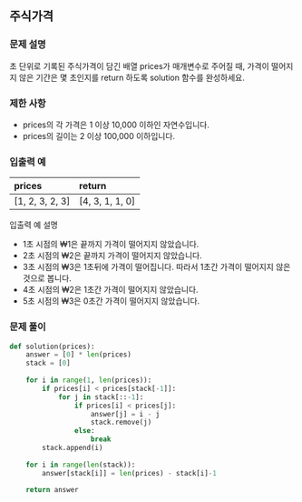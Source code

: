 ## 주식가격

### 문제 설명

초 단위로 기록된 주식가격이 담긴 배열 prices가 매개변수로 주어질 때, 가격이 떨어지지 않은 기간은 몇 초인지를 return 하도록 solution 함수를 완성하세요.



### 제한 사항
- prices의 각 가격은 1 이상 10,000 이하인 자연수입니다.
- prices의 길이는 2 이상 100,000 이하입니다.

### 입출력 예

|prices|return|
|:---|:---|
|[1, 2, 3, 2, 3]|[4, 3, 1, 1, 0]|
입출력 예 설명
- 1초 시점의 ₩1은 끝까지 가격이 떨어지지 않았습니다.
- 2초 시점의 ₩2은 끝까지 가격이 떨어지지 않았습니다.
- 3초 시점의 ₩3은 1초뒤에 가격이 떨어집니다. 따라서 1초간 가격이 떨어지지 않은 것으로 봅니다.
- 4초 시점의 ₩2은 1초간 가격이 떨어지지 않았습니다.
- 5초 시점의 ₩3은 0초간 가격이 떨어지지 않았습니다.

### 문제 풀이

```python
def solution(prices):
    answer = [0] * len(prices)
    stack = [0]
    
    for i in range(1, len(prices)):
        if prices[i] < prices[stack[-1]]:
            for j in stack[::-1]:
                if prices[i] < prices[j]:
                    answer[j] = i - j
                    stack.remove(j)
                else: 
                    break
        stack.append(i)
    
    for i in range(len(stack)):
        answer[stack[i]] = len(prices) - stack[i]-1
        
    return answer
```